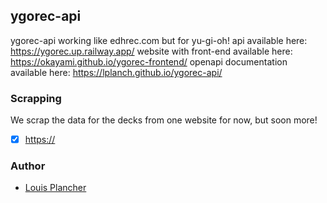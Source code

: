 ## ygorec-api

ygorec-api working like edhrec.com but for yu-gi-oh!
api available here: https://ygorec.up.railway.app/
website with front-end available here: https://okayami.github.io/ygorec-frontend/
openapi documentation available here: https://lplanch.github.io/ygorec-api/

### Scrapping

We scrap the data for the decks from one website for now, but soon more! 
- [x] [https://](https://ygoprodeck.com/)

### Author

- [Louis Plancher](https://github.com/lplanch)
